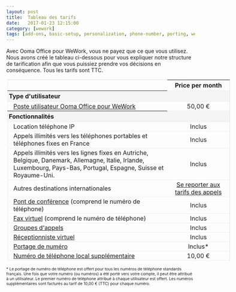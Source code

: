 ```yaml
---
layout: post
title:  Tableau des tarifs
date:   2017-01-23 12:15:00
category: [wework]
tags: [add-ons, basic-setup, personalization, phone-number, porting, wework]
---
```


Avec Ooma Office pour WeWork, vous ne payez que ce que vous utilisez. Nous avons créé le tableau ci-dessous pour vous expliquer notre structure de tarification afin que vous puissiez prendre vos décisions en conséquence. Tous les tarifs sont TTC.

<p style="width:700px; margin-left:auto; margin-right:auto">
<table id="pricingTable">
<thead>
<tr>
<td></td>
<th style="text-align:center; width:150px;">Price per month</th>
</tr>
</thead>
<tr class="subheader">
<th style="padding-left:3px;">Type d'utilisateur</th>
<td></td>
</tr>
<tr>
<td class="indent"><a href="/fr/fr/setting-up-extensions">Poste utilisateur Ooma Office pour WeWork</a></td>
<td style="text-align:center;">50,00 €</td>
</tr>
<tr class="subheader">
<th style="padding-left:3px;">Fonctionnalités</th>
<td></td>
</tr>
<tr>
<td class="indent">Location téléphone IP</td>
<td style="text-align:center;">Inclus</td>
</tr>
<tr>
<td class="indent">Appels illimités vers les téléphones portables et téléphones fixes en France</td>
<td style="text-align:center;">Inclus</td>
</tr>
<tr>
<td class="indent">Appels illimités vers les lignes fixes en Autriche, Belgique, Danemark, Allemagne, Italie, Irlande, Luxembourg, Pays-Bas, Portugal, Espagne, Suisse et Royaume-Uni.</td>
<td style="text-align:center;">Inclus</td>
</tr>
<tr>
<td class="indent">Autres destinations internationales</td>
<td style="text-align:center;"><a href="https://office.ooma.com/prepaid_account">Se reporter aux tarifs des appels</a></td>
</tr>
<tr>
<td class="indent"><a href="/fr/fr/conference-server">Pont de conférence</a> (comprend le numéro de téléphone)</td>
<td style="text-align:center;">Inclus</td>
</tr>
<tr>
<td class="indent"><a href="/fr/fr/virtual-fax">Fax virtuel</a> (comprend le numéro de téléphone)</td>
<td style="text-align:center;">Inclus</td>
</tr>
<tr>
<td class="indent"><a href="/fr/fr/ring-groups">Groupes d'appels</a></td>
<td style="text-align:center;">Inclus</td>
</tr>
<tr>
<td class="indent"><a href="/fr/fr/virtual-receptionist">Réceptionniste virtuel</a></td>
<td style="text-align:center;">Inclus</td>
</tr>
<tr>
<td class="indent"><a href="/fr/fr/porting-in-your-phone-numbers">Portage de numéro</a></td>
<td style="text-align:center;">Inclus*</td>
</tr>
<tr>
<td class="indent"><a href="/fr/fr/adding-additional-phone-numbers">Numéro de téléphone local supplémentaire</a></td>
<td style="text-align:center;">10,00 €</td>
</tr>
</table>
</p>
<p style="font-size: 75%;">* Le portage de numéro de téléphone est offert pour tous les numéros de téléphone standards français. Une fois que votre numéro (ou numéros) a été porté vers votre compte, il peut être attribué à un utilisateur. Le premier numéro de téléphone attribué à chaque utilisateur est offert. Les numéros supplémentaires sont facturés au tarif de 10,00 € (TTC) pour chaque numéro.</p>

<style type="text/css">

table#pricingTable {

width:85%;

border-top:1px solid #e5eff8;

border-right:1px solid #e5eff8;

margin-right:2px;

margin-left:3px;

border-collapse:collapse;

}

table#pricingTable td.indent {

padding-left:15px;

}

table#pricingTable tr {

border:1px solid #e5eff8;

}

table#pricingTable tr > td {

padding-top:2px;

padding-bottom:2px;

}

table#pricingTable tr.subheader {

background:#F5F5F5;

text-align:left;

}

table#pricingTable tr.subheader td {

padding-left:5px;

}

</style>